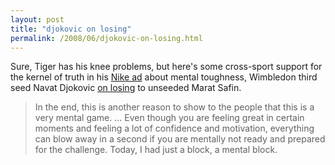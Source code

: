 ```yaml
---
layout: post
title: "djokovic on losing"
permalink: /2008/06/djokovic-on-losing.html
---
```


<p>Sure, Tiger has his knee problems, but here&#39;s some cross-sport support for the kernel of truth in his <a href="http://www.youtube.com/watch?v=aAn71OPYSvc">Nike ad</a> about mental toughness, Wimbledon third seed Navat Djokovic <a href="http://www.nytimes.com/2008/06/26/sports/tennis/26wimble.html?_r=1&amp;ref=tennis&amp;oref=slogin">on losing</a> to unseeded Marat Safin.</p><p><blockquote><p>In the end, this is another reason to show to the people that this is a very mental game. ... Even though you are feeling great in certain moments and feeling a lot of confidence and motivation, everything can blow away in a second if you are mentally not ready and prepared for the challenge. Today, I had just a block, a mental block.</p></blockquote></p>


